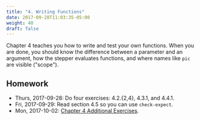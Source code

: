 ```yaml
---
title: "4. Writing Functions"
date: 2017-09-28T11:03:35-05:00
weight: 40
draft: false
---
```


Chapter 4 teaches you how to write and test your own functions. When
you are done, you should know the difference between a parameter and
an argument, how the stepper evaluates functions, and where names like
`pic` are visible ("scope").
<!--more-->

## Homework

* Thurs, 2017-09-28: Do four exercises: 4.2.{2,4}, 4.3.1, and 4.4.1.
* Fri, 2017-09-29: Read section 4.5 so you can use `check-expect`.
* Mon, 2017-10-02: [Chapter 4 Additional Exercises](https://docs.google.com/document/d/1tH_X-kcn7aD7Qi0ykvRLOzZnohcUuhhxodSoFVW8caM/edit?usp=sharing).

